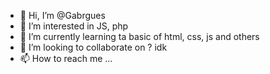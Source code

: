 - 👋 Hi, I’m @Gabrgues
- 👀 I’m interested in JS, php
- 🌱 I’m currently learning ta basic of html, css, js and others
- 💞️ I’m looking to collaborate on ? idk
- 📫 How to reach me ...

<!---
Gabrgues/Gabrgues is a ✨ special ✨ repository because its `README.md` (this file) appears on your GitHub profile.
You can click the Preview link to take a look at your changes.
--->
